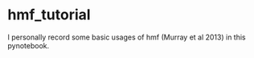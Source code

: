 # hmf_tutorial

I personally record some basic usages of hmf (Murray et al 2013) in this pynotebook. 
